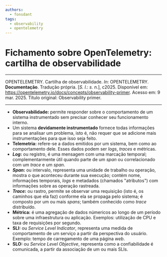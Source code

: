 ```yaml
---
authors:
  - fonsdant
tags:
  - observability
  - opentelemetry
---
```


# Fichamento sobre OpenTelemetry: cartilha de observabilidade

------------------------------------------------------------------------

OPENTELEMETRY. Cartilha de observabilidade. *In*: OPENTELEMETRY.
**Documentação**. Tradução própria. \[*S. l.*: *s. n.*\], c2025.
Disponível em:
https://opentelemetry.io/docs/concepts/observability-primer. Acesso em:
9 mar. 2025. Título original: Observability primer.

------------------------------------------------------------------------

<!-- truncate -->

- **Observabilidade:** permite responder sobre o comportamento de um
  sistema instrumentado sem precisar conhecer seu funcionamento
  interno.
- Um sistema **devidamente instrumentado** fornece todas informações
  para se analisar um problema, isto é, não requer que se adicione
  mais instrumentações para que isso seja feito.
- **Telemetria:** refere-se a dados emitidos por um sistema, bem como
  ao comportamento dele. Esses dados podem ser *logs*, *traces* e
  métricas.
- ***Log*:** ou registro, é uma mensagem com uma marcação temporal;
  complementarmente útil quando parte de um *span* ou correlacionado
  com um *trace* e um *span*.
- ***Span*:** ou intervalo, representa uma unidade de trabalho ou
  operação, mostra o que aconteceu durante sua execução; contém nome,
  informações temporais, *logs* e metadados (chamados "atributos") com
  informações sobre as operação rastreada.
- ***Trace*:** ou rastro, permite se observar uma requisição (isto é,
  os caminhos que ela faz) conforme ela se propaga pelo sistema; é
  composto por um ou mais *spans*; também conhecido como *trace*
  distribuído.
- **Métrica:** é uma agregação de dados númericos ao longo de um
  período sobre uma infraestrutura ou aplicação. Exemplos: utilização
  de CPU e taxa de requisições por segundo.
- **SLI:** ou *Service Level Indicator*, representa uma medida de
  comportamento de um serviço a partir da perspectiva do usuário.
  Exemplo: tempo de carregamento de uma página *web*.
- **SLO:** ou *Service Level Objective*, representa como a
  confiabilidade é comunicada, a partir da associação de um ou mais
  SLIs.
